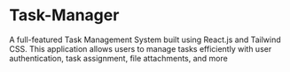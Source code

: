 # Task-Manager
A full-featured Task Management System built using React.js and Tailwind CSS. This application allows users to manage tasks efficiently with user authentication, task assignment, file attachments, and more
